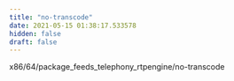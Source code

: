 ```yaml
---
title: "no-transcode"
date: 2021-05-15 01:38:17.533578
hidden: false
draft: false
---
```


x86/64/package_feeds_telephony_rtpengine/no-transcode

